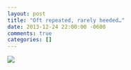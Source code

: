 ```yaml
---
layout: post
title: "Oft repeated, rarely heeded…"
date: 2013-12-24 22:00:00 -0600
comments: true
categories: []
---
```


  

<img src="http://25.media.tumblr.com/732a3f8b634809d1f4e8dee3e2cd896f/tumblr_myytbysbAP1s6q3fbo1_1280.jpg"/>




    
